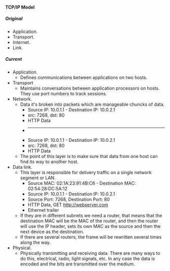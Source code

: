 #### TCP/IP Model

##### Original

* Application.
* Transport.
* Internet.
* Link.

##### Current

* Application.
  * Defines communications between applications on two hosts.
* Transport
  * Maintains conversations between application processors on hosts. They use port numbers to track sessions.
* Network.
  * Data it's broken into packets which are manageable chuncks of data.
    * Source IP: 10.0.1.1 - Destination IP: 10.0.2.1
    * src: 7268, dst: 80
    * HTTP Data
    * ------------------------------------------------------
    * Source IP: 10.0.1.1 - Destination IP: 10.0.2.1
    * src: 7268, dst: 80
    * HTTP Data
  * The point of this layer is to make sure that data from one host can find its way to another host.
* Data link.
  * This layer is responsible for delivery traffic on a single network segment or LAN.
    * Source MAC: 02:1A:23:91:4B:C6 - Destination MAC: 02:54:28:DC:5A:12
    * Source IP: 10.0.1.1 - Destination IP: 10.0.2.1
    * Source Port: 7268, Destination Port: 80
    * HTTP Data, GET http://webserver.com
    * Ethernet trailer
  * If they are in different subnets we need a router, that means that the destination MAC will be the MAC of the router, and then the router will use the IP header, sets its own MAC as the source and then the next device as the destination.
  * If there are several routers, the frame will be rewritten several times along the way.
* Physical.
  * Physically transmitting and receiving data. There are many ways to do this, electrical, radio, light signals, etc. In any case the data is encoded and the bits are transmitted over the medium.
